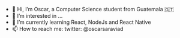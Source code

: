 - 👋 Hi, I’m Oscar, a Computer Science student from Guatemala 🇬🇹
- 👀 I’m interested in ...
- 🌱 I’m currently learning React, NodeJs and React Native
- 📫 How to reach me:
twitter: @oscarsaraviad
